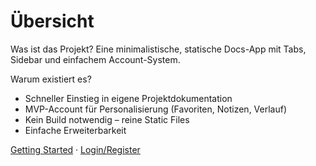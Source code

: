 # Übersicht

Was ist das Projekt? Eine minimalistische, statische Docs-App mit Tabs, Sidebar und einfachem Account-System.

Warum existiert es?

- Schneller Einstieg in eigene Projektdokumentation
- MVP-Account für Personalisierung (Favoriten, Notizen, Verlauf)
- Kein Build notwendig – reine Static Files
- Einfache Erweiterbarkeit

[Getting Started](#/docs/getting-started) · [Login/Register](#/account/login)
